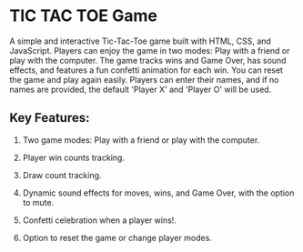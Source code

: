 # TIC TAC TOE Game

A simple and interactive Tic-Tac-Toe game built with HTML, CSS, and JavaScript. Players can enjoy the game in two modes: Play with a friend or play with the computer. The game tracks wins and Game Over, has sound effects, and features a fun confetti animation for each win. You can reset the game and play again easily. Players can enter their names, and if no names are provided, the default 'Player X' and 'Player O' will be used. 

## Key Features:

1. Two game modes: Play with a friend or play with the computer.

2.  Player win counts tracking.
   
3.  Draw count tracking.

4. Dynamic sound effects for moves, wins, and Game Over, with the option to mute.

5. Confetti celebration when a player wins!.
   
6. Option to reset the game or change player modes.

 


